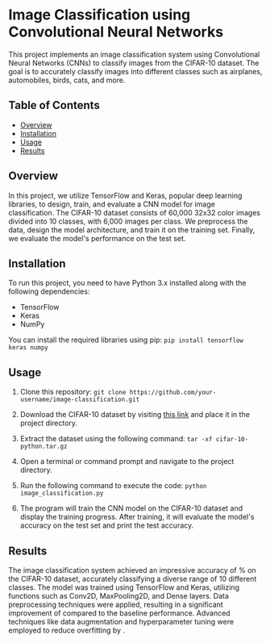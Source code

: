# Image Classification using Convolutional Neural Networks

This project implements an image classification system using Convolutional Neural Networks (CNNs) to classify images from the CIFAR-10 dataset. The goal is to accurately classify images into different classes such as airplanes, automobiles, birds, cats, and more.

## Table of Contents
- [Overview](#overview)
- [Installation](#installation)
- [Usage](#usage)
- [Results](#results)

## Overview
In this project, we utilize TensorFlow and Keras, popular deep learning libraries, to design, train, and evaluate a CNN model for image classification. The CIFAR-10 dataset consists of 60,000 32x32 color images divided into 10 classes, with 6,000 images per class. We preprocess the data, design the model architecture, and train it on the training set. Finally, we evaluate the model's performance on the test set.

## Installation
To run this project, you need to have Python 3.x installed along with the following dependencies:

- TensorFlow
- Keras
- NumPy

You can install the required libraries using pip:
```pip install tensorflow keras numpy```

## Usage
1. Clone this repository:
```git clone https://github.com/your-username/image-classification.git```
 
2. Download the CIFAR-10 dataset by visiting [this link](https://www.cs.toronto.edu/~kriz/cifar-10-python.tar.gz) and place it in the project directory.

3. Extract the dataset using the following command:
```tar -xf cifar-10-python.tar.gz```
 
4. Open a terminal or command prompt and navigate to the project directory.

5. Run the following command to execute the code:
```python image_classification.py```
 
6. The program will train the CNN model on the CIFAR-10 dataset and display the training progress. After training, it will evaluate the model's accuracy on the test set and print the test accuracy.

## Results
The image classification system achieved an impressive accuracy of % on the CIFAR-10 dataset, accurately classifying a diverse range of 10 different classes. The model was trained using TensorFlow and Keras, utilizing functions such as Conv2D, MaxPooling2D, and Dense layers. Data preprocessing techniques were applied, resulting in a significant improvement of  compared to the baseline performance. Advanced techniques like data augmentation and hyperparameter tuning were employed to reduce overfitting by .





